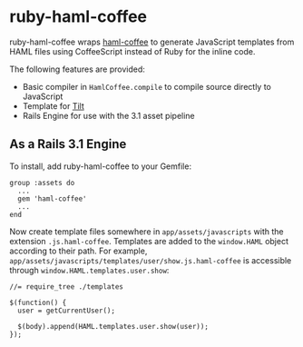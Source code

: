 # ruby-haml-coffee

ruby-haml-coffee wraps [haml-coffee](http://github.com/9elements/haml-coffee) to generate
JavaScript templates from HAML files using CoffeeScript instead of Ruby for the inline
code.

The following features are provided:

  * Basic compiler in `HamlCoffee.compile` to compile source directly to JavaScript
  * Template for [Tilt](https://github.com/rtomayko/tilt.git)
  * Rails Engine for use with the 3.1 asset pipeline

## As a Rails 3.1 Engine

To install, add ruby-haml-coffee to your Gemfile:

    group :assets do
      ...
      gem 'haml-coffee'
      ...
    end

Now create template files somewhere in `app/assets/javascripts` with the extension
`.js.haml-coffee`. Templates are added to the `window.HAML` object according to their
path. For example, `app/assets/javascripts/templates/user/show.js.haml-coffee` is accessible
through `window.HAML.templates.user.show`:

    //= require_tree ./templates

    $(function() {
      user = getCurrentUser();

      $(body).append(HAML.templates.user.show(user));
    });
